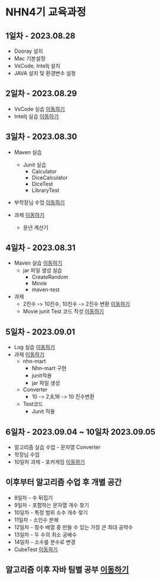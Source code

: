 # NHN4기 교육과정
## 1일차 - 2023.08.28
* Dooray 설치
* Mac 기본설정
* VsCode, Intellj 설치
* JAVA 설치 및 환경변수 설정

## 2일차 - 2023.08.29
* VsCode 실습 [이동하기](https://github.com/P-C-Space/NHN4/tree/master/NHN002_3/VsCode)
* Intellj 실습 [이동하기](https://github.com/P-C-Space/NHN4/tree/master/NHN002_3/IntellijPractice)

## 3일차 - 2023.08.30
* Maven 실습
  * Junit 실습
    * Calculator
    * DiceCalculator
    * DiceTest
    * LibraryTest
* 부학장님 수업 [이동하기](https://github.com/P-C-Space/NHN4/tree/master/NHN002_3/ViceDean)

* 과제 [이동하기](https://github.com/P-C-Space/NHN4/tree/master/NHN002_3/ExamHomeWork)
  * 윤년 계산기 
## 4일차 - 2023.08.31
* Maven 실습 [이동하기](https://github.com/P-C-Space/NHN4/tree/master/NHN004)
  * jar 파일 생성 실습
    * CreateRandom
    * Movie
    * maven-test
* 과제
  * 2진수 -> 10진수, 10진수 -> 2진수 변환 [이동하기](https://github.com/P-C-Space/NHN4/tree/master/NHN004/Converter.java)
  * Movie junit Test 코드 작성 [이동하기](https://github.com/P-C-Space/NHN4/tree/master/NHN004/Movie)
## 5일차 - 2023.09.01
* Log 실습 [이동하기](https://github.com/P-C-Space/NHN4/tree/master/NHN005/LoggingPratice)
* 과제 [이동하기](https://github.com/P-C-Space/NHN4/tree/master/NHN005/Homework5day)
  * nhn-mart
    * Nhn-mart 구현
    * junit적용
    * jar 파일 생성
  * Converter
    * 10 -> 2,8,16 -> 10 진수변환
  * Test코드
    * Junit 적용
## 6일차 - 2023.09.04 ~ 10일차 2023.09.05
* 알고리즘 실습 수업 - 문자열 Converter
* 학장님 수업 
* 10일차 과제 - 포커게임 [이동하기](https://github.com/P-C-Space/NHN4/tree/master/ViceDean/nhn20230907/POKER)

## 이후부터 알고리즘 수업 후 개별 공간
* 8일차 - 수 뒤집기
* 9일차 - 포함하는 문자열 개수 찾기
* 10일차 - 특정 범위 소수 개수 찾기
* 11일차 - 소인수 분해
* 12일차 - 정수 배열 중 만들 수 있는 가장 큰 최대 공약수
* 13일차 - 두 수의 최소 공배수
* 14일차 - 소수를 분수로 변경
* CubeTest [이동하기](https://github.com/P-C-Space/NHN4/tree/master/Test1/TestCubeSurface)

## 알고리즘 이후 자바 팀별 공부 [이동하기](https://github.com/P-C-Space/JavaProgramming)
